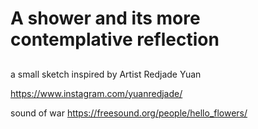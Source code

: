 # A shower and its more contemplative reflection

## 

a small sketch inspired by Artist Redjade Yuan

https://www.instagram.com/yuanredjade/


sound of war
https://freesound.org/people/hello_flowers/